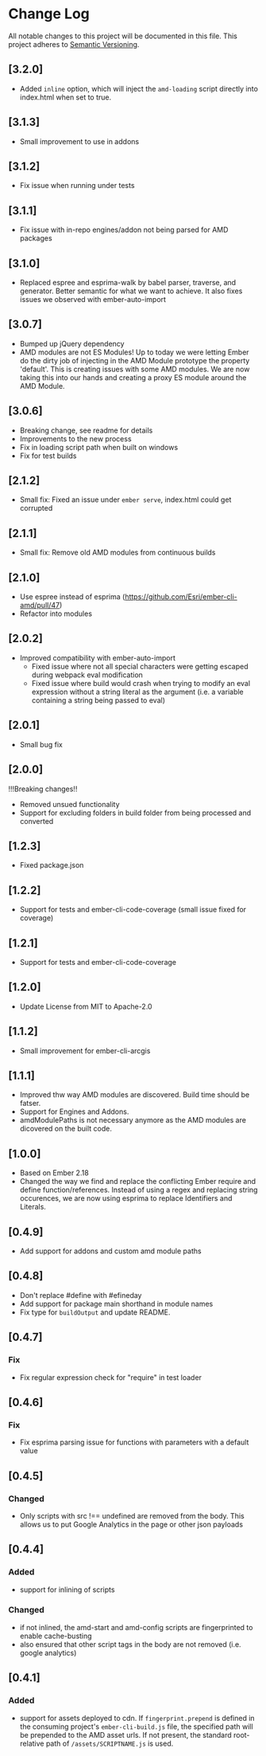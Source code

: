 # Change Log
All notable changes to this project will be documented in this file.
This project adheres to [Semantic Versioning](http://semver.org/).

## [3.2.0]
- Added `inline` option, which will inject the `amd-loading` script directly into index.html when set to true.

## [3.1.3]
- Small improvement to use in addons

## [3.1.2]
- Fix issue when running under tests

## [3.1.1]
- Fix issue with in-repo engines/addon not being parsed for AMD packages

## [3.1.0]
- Replaced espree and esprima-walk by babel parser, traverse, and generator. Better semantic for what we want to achieve. It also fixes issues we observed with ember-auto-import

## [3.0.7]
- Bumped up jQuery dependency
- AMD modules are not ES Modules! Up to today we were letting Ember do the dirty job of injecting in the AMD Module prototype the property 'default'. This is creating issues with some AMD modules. We are now taking this into our hands and creating a proxy ES module around the AMD Module.

## [3.0.6]
- Breaking change, see readme for details
- Improvements to the new process
- Fix in loading script path when built on windows
- Fix for test builds

## [2.1.2]
- Small fix: Fixed an issue under `ember serve`, index.html could get corrupted

## [2.1.1]
- Small fix: Remove old AMD modules from continuous builds

## [2.1.0]
- Use espree instead of esprima (https://github.com/Esri/ember-cli-amd/pull/47)
- Refactor into modules

## [2.0.2]
- Improved compatibility with ember-auto-import
    - Fixed issue where not all special characters were getting escaped during webpack eval modification
    - Fixed issue where build would crash when trying to modify an eval expression without a string literal as the argument (i.e. a variable containing a string being passed to eval)

## [2.0.1]
- Small bug fix

## [2.0.0]
!!!Breaking changes!!
- Removed unsued functionality
- Support for excluding folders in build folder from being processed and converted

## [1.2.3]
- Fixed package.json

## [1.2.2]
- Support for tests and ember-cli-code-coverage (small issue fixed for coverage)

## [1.2.1]
- Support for tests and ember-cli-code-coverage

## [1.2.0]
- Update License from MIT to Apache-2.0

## [1.1.2]
- Small improvement for ember-cli-arcgis

## [1.1.1]
- Improved thw way AMD modules are discovered. Build time should be fatser.
- Support for Engines and Addons.
- amdModulePaths is not necessary anymore as the AMD modules are dicovered on the built code.

## [1.0.0]
- Based on Ember 2.18
- Changed the way we find and replace the conflicting Ember require and define function/references. Instead of using a regex and replacing string occurences, we are now using esprima to replace Identifiers and Literals.

## [0.4.9]
- Add support for addons and custom amd module paths

## [0.4.8]
- Don't replace #define with #efineday
- Add support for package main shorthand in module names
- Fix type for `buildOutput` and update README.

## [0.4.7]
### Fix
- Fix regular expression check for "require" in test loader

## [0.4.6]
### Fix
- Fix esprima parsing issue for functions with parameters with a default value

## [0.4.5]
### Changed
- Only scripts with src !== undefined are removed from the body. This allows us to put Google Analytics in the page or other json payloads

## [0.4.4]
### Added
- support for inlining of scripts
### Changed
- if not inlined, the amd-start and amd-config scripts are fingerprinted to enable cache-busting
- also ensured that other script tags in the body are not removed (i.e. google analytics)

## [0.4.1]
### Added
- support for assets deployed to cdn. If `fingerprint.prepend` is defined in the consuming project's `ember-cli-build.js` file, the specified path will be prepended to the AMD asset urls. If not present, the standard root-relative path of `/assets/SCRIPTNAME.js` is used.
